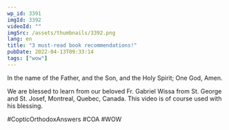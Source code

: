 ```yaml
---
wp_id: 3391
imgId: 3392
videoId: ""
imgSrc: /assets/thumbnails/3392.png
lang: en
title: "3 must-read book recommendations!"
pubDate: 2022-04-13T09:33:14
tags: ["wow"]
---
```


<!-- page: 6 -->

<p>In the name of the Father, and the Son, and the Holy Spirit; One God, Amen.</p>
<p>We are blessed to learn from our beloved Fr. Gabriel Wissa from St. George and St. Josef, Montreal, Quebec, Canada. This video is of course used with his blessing.</p>
<p>#CopticOrthodoxAnswers #COA #WOW</p>
